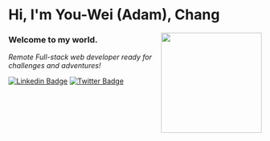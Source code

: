 <h1> Hi, I'm You-Wei (Adam), Chang</h1>
<img align='right' src="https://user-images.githubusercontent.com/63560332/139526775-c5ba01e1-6210-46af-94a7-83939c8542dc.gif" height="200">
<h3>Welcome to my world.</h3>

<p><em>Remote Full-stack web developer ready for challenges and adventures!</em></p>
 
[![Linkedin Badge](https://img.shields.io/badge/-Adam%20Chang-blue?style=flat-square&logo=Linkedin&logoColor=white&link=https://www.linkedin.com/in/adam-c-1549b8a2/)](https://www.linkedin.com/in/adam-c-1549b8a2/)
[![Twitter Badge](https://img.shields.io/badge/-@AdamChang3_-1ca0f1?style=flat-square&labelColor=1ca0f1&logo=twitter&logoColor=white&link=https://twitter.com/AdamChang3)](https://twitter.com/AdamChang3)




